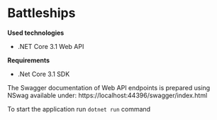 # Battleships

**Used technologies**
* .NET Core 3.1 Web API

**Requirements**
* .Net Core 3.1 SDK

The Swagger documentation of Web API endpoints is prepared using NSwag available under:
https://localhost:44396/swagger/index.html

To start the application run  `dotnet run` command
